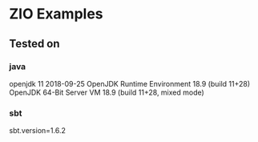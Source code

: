 # ZIO Examples


## Tested on 
### java
openjdk 11 2018-09-25
OpenJDK Runtime Environment 18.9 (build 11+28)
OpenJDK 64-Bit Server VM 18.9 (build 11+28, mixed mode)
### sbt
sbt.version=1.6.2



